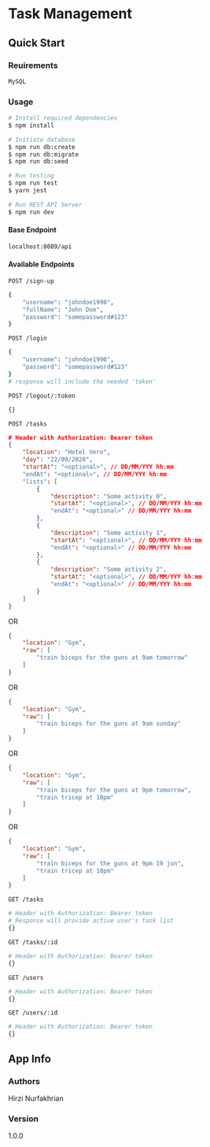# Task Management

## Quick Start

### Reuirements

```bash
MySQL
```

### Usage

``` bash
# Install required dependencies
$ npm install
```

``` bash
# Initiate database
$ npm run db:create
$ npm run db:migrate
$ npm run db:seed

# Run testing
$ npm run test
$ yarn jest
```

``` bash
# Run REST API Server
$ npm run dev
```

#### Base Endpoint

``` bash
localhost:8089/api
```

#### Available Endpoints

`POST /sign-up`
``` bash
{
    "username": "johndoe1990",
    "fullName": "John Doe",
    "password": "somepassword#123"
}
```

`POST /login`
``` bash
{
    "username": "johndoe1990",
    "password": "somepassword#123"
}
# response will include the needed 'token'
```

`POST /logout/:token`
``` bash
{}
```

`POST /tasks`
``` json
# Header with Authorization: Bearer token
{
    "location": "Hotel Vero",
    "day": "22/09/2020",
    "startAt": "<optional>", // DD/MM/YYY hh:mm
    "endAt": "<optional>", // DD/MM/YYY hh:mm
    "lists": [
        {
            "description": "Some activity 0",
            "startAt": "<optional>", // DD/MM/YYY hh:mm
            "endAt": "<optional>" // DD/MM/YYY hh:mm
        },
        {
            "description": "Some activity 1",
            "startAt": "<optional>", // DD/MM/YYY hh:mm
            "endAt": "<optional>" // DD/MM/YYY hh:mm
        },
        {
            "description": "Some activity 2",
            "startAt": "<optional>", // DD/MM/YYY hh:mm
            "endAt": "<optional>" // DD/MM/YYY hh:mm
        }
    ]
}
```
OR
``` json
{
    "location": "Gym",
    "raw": [
        "train biceps for the guns at 9am tomorrow"
    ]
}
```
OR
``` json
{
    "location": "Gym",
    "raw": [
        "train biceps for the guns at 9am sunday"
    ]
}
```
OR
``` json
{
    "location": "Gym",
    "raw": [
        "train biceps for the guns at 9pm tomorrow",
        "train tricep at 10pm"
    ]
}
```
OR
``` json
{
    "location": "Gym",
    "raw": [
        "train biceps for the guns at 9pm 19 jun",
        "train tricep at 10pm"
    ]
}
```

`GET /tasks`
``` bash
# Header with Authorization: Bearer token
# Response will provide active user's task list
{}
```

`GET /tasks/:id`
``` bash
# Header with Authorization: Bearer token
{}
```

`GET /users`
``` bash
# Header with Authorization: Bearer token
{}
```

`GET /users/:id`
``` bash
# Header with Authorization: Bearer token
{}
```


## App Info

### Authors

Hirzi Nurfakhrian

### Version

1.0.0